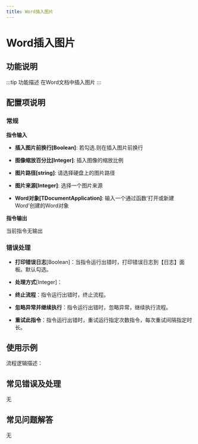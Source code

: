 ```yaml
---
title: Word插入图片
---
```


# Word插入图片

## 功能说明

:::tip 功能描述
在Word文档中插入图片
:::

## 配置项说明

### 常规

**指令输入**

- **插入图片前换行[Boolean]**: 若勾选.则在插入图片前换行

- **图像缩放百分比[Integer]**: 插入图像的缩放比例

- **图片路径[string]**: 请选择硬盘上的图片路径

- **图片来源[Integer]**: 选择一个图片来源

- **Word对象[TDocumentApplication]**: 输入一个通过函数'打开或新建Word'创建的Word对象


**指令输出**

当前指令无输出

### 错误处理

- **打印错误日志**[Boolean]：当指令运行出错时，打印错误日志到【日志】面板。默认勾选。

- **处理方式**[Integer]：

 - **终止流程**：指令运行出错时，终止流程。

 - **忽略异常并继续执行**：指令运行出错时，忽略异常，继续执行流程。

 - **重试此指令**：指令运行出错时，重试运行指定次数指令，每次重试间隔指定时长。

## 使用示例

流程逻辑描述：

## 常见错误及处理

无

## 常见问题解答

无

